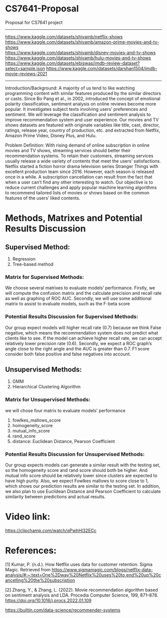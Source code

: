 # CS7641-Proposal
Proposal for CS7641 project
____________________________________________________________________________________________________________________________________
https://www.kaggle.com/datasets/shivamb/netflix-shows  
https://www.kaggle.com/datasets/shivamb/amazon-prime-movies-and-tv-shows   
https://www.kaggle.com/datasets/shivamb/disney-movies-and-tv-shows   
https://www.kaggle.com/datasets/shivamb/hulu-movies-and-tv-shows  
https://www.kaggle.com/datasets/ebiswas/imdb-review-dataset?select=sample.json
https://www.kaggle.com/datasets/darshan1504/imdb-movie-reviews-2021
____________________________________________________________________________________________________________________________________
Introduction/Background:
A majority of us tend to like watching programming content with similar features produced by the similar directors or casts. Since Bo Pang et al., in 2002, introduced the concept of emotional polarity classification, sentiment analysis on online reviews become more popular. It investigates subject texts involving users’ preferences and sentiment. We will leverage the classification and sentiment analysis to improve recommendation system and user experience. Our movies and TV shows datasets are featured with originate variables like title, cast, director, ratings, release year, country of production, etc. and extracted from Netflix, Amazon Prime Video, Disney Plus, and Hulu.  

Problem Definition:
With rising demand of online subscription in online movies and TV shows, streaming services should better their recommendation systems. To retain their customers, streaming services usually release a wide variety of contents that meet the users’ satisfactions. Netflix started a fiction horror drama television series Stranger Things with excellent production team since 2016. However, each season is released once in a while. A subscription cancellation can result from the fact that when a user can’t find any other interesting to watch. Our objective is to reduce current challenges and apply popular machine learning algorithms to recommend tailored lists of movies or shows based on the common features of the users’ liked contents.  


# Methods, Matrixes and Potential Results Discussion
## Supervised Method:
1. Regression
2. Tree-based method 

### Matrix for Supervised Methods: 
We choose several matrixes to evaluate models’ performance. Firstly, we will compute the confusion matrix and the calculate precision and recall rate as well as graphing of ROC AUC. Secondly, we will use some additional matrix to assist to evaluate models, such as the F-beta score

### Potential Results Discussion for Supervised Methods:
Our group expect models will higher recall rate (0.7) because we think False negative, which means the recommendation system does not predict what clients like to see. If the model can achieve higher recall rate, we can accept relatively lower precision rate (0.6). Secondly, we expect a ROC graph’s angle close to the right angle and the AUC is greater than 0.7. F1 score consider both false positive and false negatives into account. 

## Unsupervised Methods:
1. GMM
2. Hierarchical Clustering Algorithm

### Matrix for Unsupervised Methods: 
we will chose four matrix to evaluate models' performance
1.	fowlkes_mallows_score
2.	homogeneity_score
3.	mutual_info_score
4.	rand_score
5.	distance: Euclidean Distance, Pearson Coefficient

### Potential Results Discussion for Unsupervised Methods:
Our group expects models can generate a similar result with the testing set, so the homogeneity score and rand score should both be higher. And mutual info score should be relatively lower since clusters are expected to have high purity. Also, we expect Fowlkes mallows to score close to 1, which shows our prediction results are similar to the testing set. In addition, we also plan to use Euclidean Distance and Pearson Coefficient to calculate similarity between predictions and actual results. 
# Video link:
https://clipchamp.com/watch/qPwhHl32ECc

# References:
[1] Kumar, P. (n.d.). How Netflix uses data for customer retention. Sigma Magic. Retrieved from https://www.sigmamagic.com/blogs/netflix-data-analysis/#:~:text=One%2Dway%20Netflix%20uses%20to,end%20up%20cancelling%20the%20subscription

[2] Zhang, Y., &amp; Zhang, L. (2022). Movie recommendation algorithm based on sentiment analysis and LDA. Procedia Computer Science, 199, 871–878. https://doi.org/10.1016/j.procs.2022.01.109 

https://builtin.com/data-science/recommender-systems
